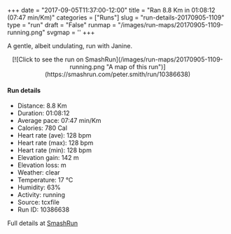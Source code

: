 +++
date = "2017-09-05T11:37:00-12:00"
title = "Ran 8.8 Km in 01:08:12 (07:47 min/Km)"
categories = ["Runs"]
slug = "run-details-20170905-1109"
type = "run"
draft = "False"
runmap = "/images/run-maps/20170905-1109-running.png"
svgmap = '<polyline points="84 4, 85 6, 79 10, 62 30, 58 30, 50 27, 44 35, 35 33, 30 40, 27 53, 22 66, 20 67, 19 70, 20 71, 19 71, 18 76, 15 84, 36 89, 37 94, 39 97, 53 100, 51 97, 51 88, 52 81, 54 79, 54 71, 48 64, 48 62, 50 56, 54 52, 49 46, 49 43, 53 35, 53 34, 53 32, 54 32, 60 22, 62 19, 66 16, 67 14, 71 12, 81 1, 84 0, 85 2, 85 2">'
+++

A gentle, albeit undulating, run with Janine. 

<!--more-->

<center>
[![Click to see the run on SmashRun](/images/run-maps/20170905-1109-running.png "A map of this run")](https://smashrun.com/peter.smith/run/10386638)
</center>

#### Run details

* Distance: 8.8 Km
* Duration: 01:08:12
* Average pace: 07:47 min/Km
* Calories: 780 Cal
* Heart rate (ave): 128 bpm
* Heart rate (max): 128 bpm
* Heart rate (min): 128 bpm
* Elevation gain: 142 m
* Elevation loss:  m
* Weather: clear
* Temperature: 17 &deg;C
* Humidity: 63%
* Activity: running
* Source: tcxfile
* Run ID: 10386638

Full details at [SmashRun](https://smashrun.com/peter.smith/run/10386638)